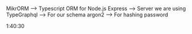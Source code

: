 MikrORM --> Typescript ORM for Node.js
Express --> Server we are using
TypeGraphql --> For our schema
argon2 --> For hashing password

1:40:30
